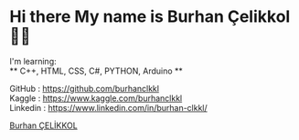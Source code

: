 # Hi there My name is Burhan Çelikkol 👋🏻



I'm learning:
<br>
 ** C++, HTML, CSS, C#, PYTHON, Arduino **
 
GitHub  : <a href="https://github.com/burhanclkkl">https://github.com/burhanclkkl</a> <br>
Kaggle : <a href="https://www.kaggle.com/burhanclkkl">https://www.kaggle.com/burhanclkkl</a>  <br>
Linkedin : <a href="https://www.linkedin.com/in/burhan-clkkl/"> https://www.linkedin.com/in/burhan-clkkl/</a> 
<div class="LI-profile-badge"  data-version="v1" data-size="medium" data-locale="tr_TR" data-type="vertical" data-theme="dark" data-vanity="burhan-clkkl"><a class="LI-simple-link" href='https://tr.linkedin.com/in/burhan-clkkl?trk=profile-badge'>Burhan ÇELİKKOL</a></div>
